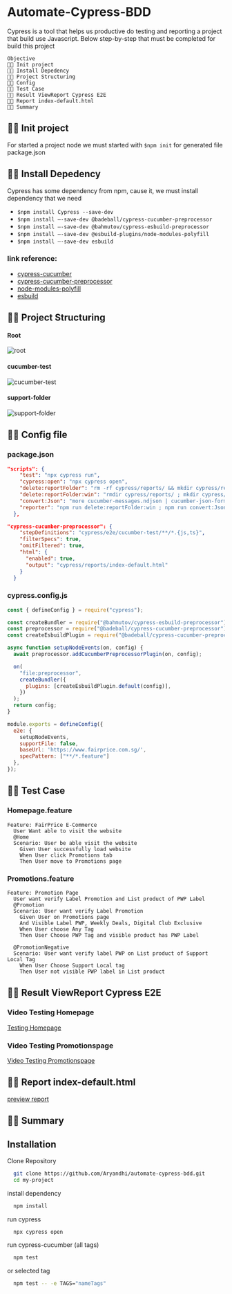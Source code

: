 # Automate-Cypress-BDD
Cypress is a tool that helps us productive do testing and reporting a project that build use Javascript.
Below step-by-step that must be completed  for build this project
```
Objective 
👩‍💻 Init project
👩‍💻 Install Depedency
👩‍💻 Project Structuring
👩‍💻 Config
👩‍💻 Test Case
👩‍💻 Result ViewReport Cypress E2E
👩‍💻 Report index-default.html
👩‍💻 Summary
```

## 👩‍💻 Init project
For started a project node we must started with `$npm init` for generated file package.json
## 👩‍💻 Install Depedency
Cypress has some dependency from npm, cause it, we must install dependency that we need
- `$npm install Cypress --save-dev`
- `$npm install –-save-dev @badeball/cypress-cucumber-preprocessor`
- `$npm install –-save-dev @bahmutov/cypress-esbuild-preprocessor`
- `$npm install –-save-dev @esbuild-plugins/node-modules-polyfill`
- `$npm install –-save-dev esbuild`

### link reference:
- [cypress-cucumber](https://www.npmjs.com/package/@badeball/cypress-cucumber-preprocessor)
- [cypress-cucumber-preprocessor](https://github.com/bahmutov/cypress-esbuild-preprocessor)
- [node-modules-polyfill](https://www.npmjs.com/package/@esbuild-plugins/node-modules-polyfill)
- [esbuild](https://esbuild.github.io/getting-started/)

## 👩‍💻 Project Structuring

#### Root
![root](https://github.com/Aryandhi/automate-cypress-bdd/blob/master/project%20structuring%20automate-cypress-bdd/root.jpg)
#### cucumber-test
![cucumber-test](https://github.com/Aryandhi/automate-cypress-bdd/blob/master/project%20structuring%20automate-cypress-bdd/cucumber-test.jpg)
#### support-folder
![support-folder](https://github.com/Aryandhi/automate-cypress-bdd/blob/master/project%20structuring%20automate-cypress-bdd/support%20folder.jpg)

## 👩‍💻 Config file
### package.json
```package.json
"scripts": {
    "test": "npx cypress run",
    "cypress:open": "npx cypress open",
    "delete:reportFolder": "rm -rf cypress/reports/ && mkdir cypress/reports/",
    "delete:reportFolder:win": "rmdir cypress/reports/ ; mkdir cypress/reports/",
    "convert:Json": "more cucumber-messages.ndjson | cucumber-json-formatter-win.exe > cypress/reports/cucumber-results.json",
    "reporter": "npm run delete:reportFolder:win ; npm run convert:Json ; node cypress/support/reporter"
  },
```

```package.json
"cypress-cucumber-preprocessor": {
    "stepDefinitions": "cypress/e2e/cucumber-test/**/*.{js,ts}",
    "filterSpecs": true,
    "omitFiltered": true,
    "html": {
      "enabled": true,
      "output": "cypress/reports/index-default.html"
    }
  }
```

### cypress.config.js
```cypress.config.js
const { defineConfig } = require("cypress");

const createBundler = require("@bahmutov/cypress-esbuild-preprocessor");
const preprocessor = require("@badeball/cypress-cucumber-preprocessor");
const createEsbuildPlugin = require("@badeball/cypress-cucumber-preprocessor/esbuild");

async function setupNodeEvents(on, config) {
  await preprocessor.addCucumberPreprocessorPlugin(on, config);

  on(
    "file:preprocessor",
    createBundler({
      plugins: [createEsbuildPlugin.default(config)],
    })
  );
  return config;
}

module.exports = defineConfig({
  e2e: {
    setupNodeEvents,
    supportFile: false,
    baseUrl: 'https://www.fairprice.com.sg/',
    specPattern: ["**/*.feature"]
  },
});

```

## 👩‍💻 Test Case
### Homepage.feature
```Homepage.feature
Feature: FairPrice E-Commerce
  User Want able to visit the website
  @Home
  Scenario: User be able visit the website
    Given User successfully load website
    When User click Promotions tab
    Then User move to Promotions page
```

### Promotions.feature
```Promotions.feature
Feature: Promotion Page
  User want verify Label Promotion and List product of PWP Label
  @Promotion
  Scenario: User want verify Label Promotion
    Given User on Promotions page
    And Visible Label PWP, Weekly Deals, Digital Club Exclusive
    When User choose Any Tag
    Then User Choose PWP Tag and visible product has PWP Label

  @PromotionNegative
  Scenario: User want verify label PWP on List product of Support Local Tag
    When User Choose Support Local tag
    Then User not visible PWP label in List product
```
## 👩‍💻 Result ViewReport Cypress E2E
### Video Testing Homepage
[Testing Homepage](https://drive.google.com/file/d/1AyykNoqSuJJcHqXjYcuVi7av8Sh3xNo9/view)
### Video Testing Promotionspage
[Video Testing Promotionspage](https://drive.google.com/file/d/1mA5xiDX9Zc1tJxCQhYvLxO3_2usOF69X/view?usp=sharing)
## 👩‍💻 Report index-default.html
[preview report](https://aryandhi.github.io/automate-cypress-bdd/cypress/reports/index-default.html)
## 👩‍💻 Summary
## Installation

Clone Repository

```bash
  git clone https://github.com/Aryandhi/automate-cypress-bdd.git
  cd my-project
```
install dependency

```bash
  npm install
```
run cypress

```bash
  npx cypress open
```
run cypress-cucumber (all tags)

```bash
  npm test
```
or selected tag
```bash
  npm test -- -e TAGS="nameTags"
```
